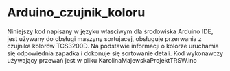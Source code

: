# Arduino_czujnik_koloru
Niniejszy kod napisany w języku własciwym dla środowiska Arduino IDE, jest używany do obsługi maszyny sortujacej,
obsługuje przerwania z czujnika kolorów TCS3200D. 
Na podstawie informacji o kolorze uruchamia się odpowiednia zapadka i dokonuje się sortowanie detali.
Kod wykonawczy używający przewań jest w pliku KarolinaMajewskaProjektTRSW.ino
